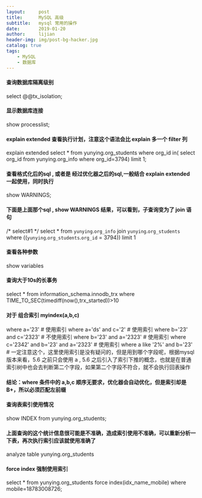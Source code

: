 ```yaml
---
layout:     post
title:      MySQL 高级
subtitle:   mysql 常用的操作
date:       2019-01-20
author:     lijian
header-img: img/post-bg-hacker.jpg
catalog: true
tags:
    - MySQL
    - 数据库
---
```


#### 查询数据库隔离级别
select @@tx_isolation;
#### 显示数据库连接
show processlist;
#### explain extended 查看执行计划，注意这个语法会比 explain 多一个 filter 列
explain extended select * from yunying.org_students where org_id in( select org_id from yunying.org_info where org_id=3794) limit 1;
#### 查看格式化后的sql , 或者是 经过优化器之后的sql,一般结合 explain extended 一起使用，同时执行
show WARNINGS;
#### 下面是上面那个sql , show WARNINGS 结果，可以看到，子查询变为了 join 语句
/* select#1 */ select  *
from `yunying`.`org_info` join `yunying`.`org_students` where ((`yunying`.`org_students`.`org_id` = 3794)) limit 1

#### 查看各种参数
show variables
#### 查询大于10s的长事务
select * from information_schema.innodb_trx where TIME_TO_SEC(timediff(now(),trx_started))>10

#### 对于 组合索引 myindex(a,b,c)
where a='23' # 使用索引
where a='ds' and c='2' # 使用索引
where b='23' and c='2323' # 不使用索引
where b='23' and a='2323' # 使用索引
where c='2342' and b='23' and a='2323' # 使用索引
where a like '2%' and b='23' # 一定注意这个，这里使用索引是没有疑问的，但是用到哪个字段呢，根据mysql 版本来看，5.6 之前只会使用 a , 5.6 之后引入了索引下推的概念，也就是在普通索引树中也会去判断第二个字段，如果第二个字段不符合，就不会执行回表操作
#### 结论：where 条件中的 a,b,c 顺序无要求，优化器会自动优化，但是索引却是B+，所以必须匹配左前缀

#### 查询表索引使用情况
show INDEX from yunying.org_students;
#### 上面查询的这个统计信息很可能是不准确，造成索引使用不准确，可以重新分析一下表，再次执行索引应该就使用准确了
analyze table yunying.org_students

#### force index 强制使用索引
select * from yunying.org_students force index(idx_name_mobile)  where mobile=18783008726;